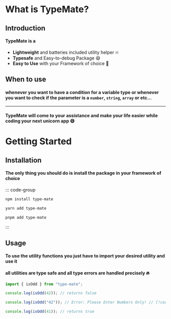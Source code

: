 # What is TypeMate?

## Introduction

#### TypeMate is a

-   **Lightweight** and batteries included utility helper :fire:
-   **Typesafe** and Easy-to-debug Package :smile:
-   **Easy to Use** with your Framework of choice :toolbox:

## When to use

#### whenever you want to have a condition for a variable type or whenever you want to check if the parameter is a `number`, `string`, `array` or etc...

---

#### **TypeMate** will come to your assistance and make your life easier while coding your next unicorn app :smile:

# Getting Started

## Installation

#### The only thing you should do is install the package in your framework of choice

::: code-group

```bash [npm]
npm install type-mate
```

```bash [yarn]
yarn add type-mate
```

```bash [pnpm]
pnpm add type-mate
```

:::

## Usage

#### To use the utility functions you just have to import your desired utility and use it

#### all utilities are type safe and all type errors are handled precisely :fire:

```js
import { isOdd } from "type-mate";

console.log(isOdd(42)); // returns false

console.log(isOdd("42")); // Error: Please Enter Numbers Only! // [!code error]

console.log(isOdd(41)); // returns true
```
